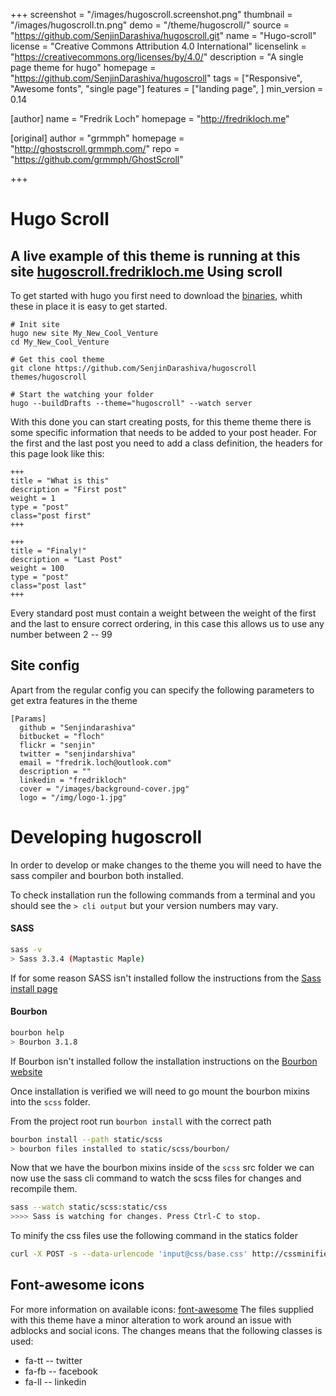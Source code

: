 +++
screenshot = "/images/hugoscroll.screenshot.png"
thumbnail = "/images/hugoscroll.tn.png"
demo = "/theme/hugoscroll/"
source = "https://github.com/SenjinDarashiva/hugoscroll.git"
name = "Hugo-scroll"
license = "Creative Commons Attribution 4.0 International"
licenselink = "https://creativecommons.org/licenses/by/4.0/"
description = "A single page theme for hugo"
homepage = "https://github.com/SenjinDarashiva/hugoscroll"
tags = ["Responsive", "Awesome fonts", "single page"]
features = ["landing page", ]
min_version = 0.14

[author]
    name = "Fredrik Loch"
    homepage = "http://fredrikloch.me"

[original]
    author =  "grmmph"
    homepage = "http://ghostscroll.grmmph.com/"
    repo = "https://github.com/grmmph/GhostScroll"

+++

Hugo Scroll
=
A live example of this theme is running at this site [hugoscroll.fredrikloch.me](http://hugoscroll.fredrikloch.me)
Using scroll
-
To get started with hugo you first need to download the [binaries](http://gohugo.io), whith these in place it is easy to get started.

    # Init site
    hugo new site My_New_Cool_Venture
    cd My_New_Cool_Venture

    # Get this cool theme
    git clone https://github.com/SenjinDarashiva/hugoscroll themes/hugoscroll

    # Start the watching your folder
    hugo --buildDrafts --theme="hugoscroll" --watch server

With this done you can start creating posts, for this theme theme there is some specific information that needs to be added to your
post header. For the first and the last post you need to add a class definition, the headers for this page look like this:

    +++
    title = "What is this"
    description = "First post"
    weight = 1
    type = "post"
    class="post first"
    +++

    +++
    title = "Finaly!"
    description = "Last Post"
    weight = 100
    type = "post"
    class="post last"
    +++

Every standard post must contain a weight between the weight of the first and the last to ensure correct ordering, in this case this
allows us to use any number between 2 -- 99

Site config
-
Apart from the regular config you can specify the following parameters to get extra features in the theme

    [Params]
      github = "Senjindarashiva"
      bitbucket = "floch"
      flickr = "senjin"
      twitter = "senjindarshiva"
      email = "fredrik.loch@outlook.com"
      description = ""
      linkedin = "fredrikloch"
      cover = "/images/background-cover.jpg"
      logo = "/img/logo-1.jpg"

Developing hugoscroll
=
In order to develop or make changes to the theme you will need to have the sass compiler and bourbon both installed.

To check installation run the following commands from a terminal and you should see the `> cli output` but your version numbers may vary.

#### SASS
```bash
sass -v
> Sass 3.3.4 (Maptastic Maple)
```
If for some reason SASS isn't installed follow the instructions from the [Sass install page](http://sass-lang.com/install)

#### Bourbon
```bash
bourbon help
> Bourbon 3.1.8
```
If Bourbon isn't installed follow the installation instructions on the [Bourbon website](http://bourbon.io)

Once installation is verified we will need to go mount the bourbon mixins into the `scss` folder.

From the project root run `bourbon install` with the correct path
```bash
bourbon install --path static/scss
> bourbon files installed to static/scss/bourbon/
```

Now that we have the bourbon mixins inside of the `scss` src folder we can now use the sass cli command to watch the scss files for changes and recompile them.

```bash
sass --watch static/scss:static/css
>>>> Sass is watching for changes. Press Ctrl-C to stop.
```

To minify the css files use the following command in the statics folder

```bash
curl -X POST -s --data-urlencode 'input@css/base.css' http://cssminifier.com/raw > css/base.min.css
```

Font-awesome icons
-
For more information on available icons: [font-awesome](http://fortawesome.github.io/Font-Awesome/)
The files supplied with this theme have a minor alteration to work around an issue with adblocks and social icons.
The changes means that the following classes is used:

* fa-tt -- twitter
* fa-fb -- facebook
* fa-ll -- linkedin

